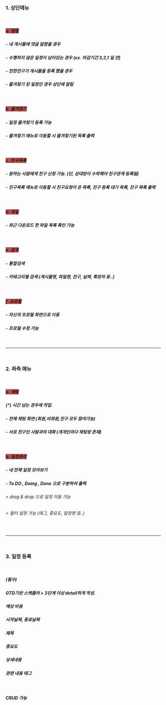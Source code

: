 ### **1. 상단메뉴**

<br/>

##### <span style='background-color: #C0504D'>a. 알림 </span>
##### - 내 게시물에 댓글 달렸을 경우 
##### - 수행하지 않은 일정이 남아있는 경우 (ex. 마감기간 3,2,1 일 전)
##### - 친한친구가 게시물을 등록 했을 경우 
##### - 즐겨찾기 된 일정인 경우 상단에 알림

<br/>

##### <span style='background-color: #C0504D'>b. 즐겨찾기</span>
##### - 일정 즐겨찾기 등록 가능
##### - 즐겨찾기 메뉴로 이동할 시 즐겨찾기된 목록 출력

<br/>

##### <span style='background-color: #C0504D'>c. 친구목록</span>
##### - 원하는 사람에게 친구 신청 가능. (단, 상대방이 수락해야 친구관계 등록됨)
##### - 친구목록 메뉴로 이동할 시 친구요청이 온 목록, 친구 등록 대기 목록, 친구 목록 출력 

<br/>

##### <span style='background-color: #C0504D'>d. 파일</span>
##### - 최근 다운로드 한 파일 목록 확인 가능

<br/>

##### <span style='background-color: #C0504D'>e. 검색</span>
##### - 통합검색
##### - 카테고리별 검색 (게시물명, 파일명, 친구, 날짜, 확장자 등..)

<br/>

##### <span style='background-color: #C0504D'>f. 프로필</span>
##### - 자신의 프로필 화면으로 이동
##### - 프로필 수정 가능


<br/>
<hr>
<br/>

### **2. 좌측 메뉴**

<br/>

##### <span style='background-color: #C0504D'>a. 채팅</span>
##### (*) 시간 남는 경우에 작업.
##### - 전체 채팅 화면 (회원,비회원,친구 모두 참여가능)
##### - 서로 친구인 사람과의 대화 (개개인마다 채팅방 존재)

<br/>

##### <span style='background-color: #C0504D'>b. 일정관리</span>
##### - 내 전체 일정 모아보기
##### - To DO , Doing , Done 으로 구분하여 출력 
###### > drag & drop 으로 일정 이동 가능 
###### > 필터 설정 가능 (태그, 중요도, 일정명 등..)


<br/>
<hr>
<br/>


### **3. 일정 등록**

<br/>

##### **(필수)**
#####  GTD기반 스케줄러 > 3단계 이상 detail하게 작성. 
#####  예상 비용 
#####  시작날짜, 종료날짜
#####  제목
##### 중요도
##### 상세내용
##### 관련 내용 태그

<br/>

##### CRUD 가능  





